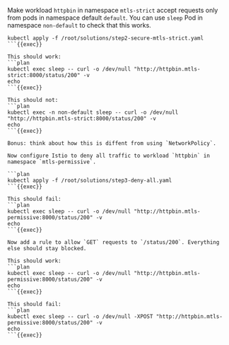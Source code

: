 Make workload `httpbin` in namespace `mtls-strict` accept requests only from pods in namespace default `default`. You can use `sleep` Pod in namespace `non-default` to check that this works.

```plan
kubectl apply -f /root/solutions/step2-secure-mtls-strict.yaml
```{{exec}}

This should work:
```plan
kubectl exec sleep -- curl -o /dev/null "http://httpbin.mtls-strict:8000/status/200" -v
echo
```{{exec}}

This should not:
```plan
kubectl exec -n non-default sleep -- curl -o /dev/null "http://httpbin.mtls-strict:8000/status/200" -v
echo
```{{exec}}

Bonus: think about how this is diffent from using `NetworkPolicy`.

Now configure Istio to deny all traffic to workload `httpbin` in namespace `mtls-permissive`.

```plan
kubectl apply -f /root/solutions/step3-deny-all.yaml
```{{exec}}

This should fail:
```plan
kubectl exec sleep -- curl -o /dev/null "http://httpbin.mtls-permissive:8000/status/200" -v
echo
```{{exec}}

Now add a rule to allow `GET` requests to `/status/200`. Everything else should stay blocked.

This should work:
```plan
kubectl exec sleep -- curl -o /dev/null "http://httpbin.mtls-permissive:8000/status/200" -v
echo
```{{exec}}

This should fail:
```plan
kubectl exec sleep -- curl -o /dev/null -XPOST "http://httpbin.mtls-permissive:8000/status/200" -v
echo
```{{exec}}